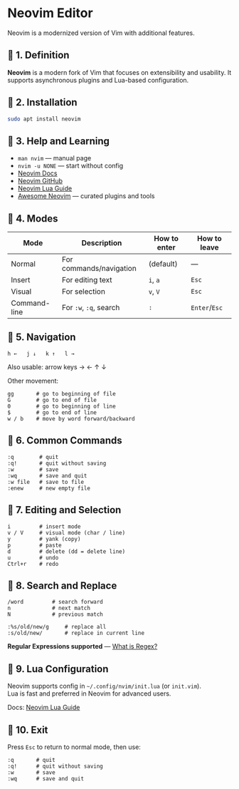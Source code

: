 # Neovim Editor

Neovim is a modernized version of Vim with additional features.

## 🔹 1. Definition  
**Neovim** is a modern fork of Vim that focuses on extensibility and usability. It supports asynchronous plugins and Lua-based configuration.

## 🔹 2. Installation  
```bash
sudo apt install neovim
```


## 🔹 3. Help and Learning  
- `man nvim` — manual page  
- `nvim -u NONE` — start without config  
- [Neovim Docs](https://neovim.io/doc/)  
- [Neovim GitHub](https://github.com/neovim/neovim)  
- [Neovim Lua Guide](https://github.com/nanotee/nvim-lua-guide)  
- [Awesome Neovim](https://github.com/rockerBOO/awesome-neovim) — curated plugins and tools


## 🔹 4. Modes  

| Mode         | Description             | How to enter | How to leave |
|--------------|-------------------------|--------------|--------------|
| Normal       | For commands/navigation | (default)    | —            |
| Insert       | For editing text        | `i`, `a`     | `Esc`        |
| Visual       | For selection           | `v`, `V`     | `Esc`        |
| Command-line | For `:w`, `:q`, search  | `:`          | `Enter`/`Esc`|

## 🔹 5. Navigation  
```
h ←   j ↓   k ↑   l →
```
Also usable: arrow keys → ← ↑ ↓

Other movement:
```vim
gg       # go to beginning of file
G        # go to end of file
0        # go to beginning of line
$        # go to end of line
w / b    # move by word forward/backward
```

## 🔹 6. Common Commands  
```vim
:q        # quit
:q!       # quit without saving
:w        # save
:wq       # save and quit
:w file   # save to file
:enew     # new empty file
```

## 🔹 7. Editing and Selection  
```vim
i         # insert mode
v / V     # visual mode (char / line)
y         # yank (copy)
p         # paste
d         # delete (dd = delete line)
u         # undo
Ctrl+r    # redo
```

## 🔹 8. Search and Replace  
```vim
/word         # search forward
n             # next match
N             # previous match

:%s/old/new/g     # replace all
:s/old/new/       # replace in current line
```
**Regular Expressions supported** — [What is Regex?](https://en.wikipedia.org/wiki/Regular_expression)

## 🔹 9. Lua Configuration  
Neovim supports config in `~/.config/nvim/init.lua` (or `init.vim`).  
Lua is fast and preferred in Neovim for advanced users.

Docs: [Neovim Lua Guide](https://github.com/nanotee/nvim-lua-guide)

## 🔹 10. Exit  
Press `Esc` to return to normal mode, then use:
```vim
:q       # quit
:q!      # quit without saving
:w       # save
:wq      # save and quit
```